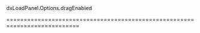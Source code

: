 <!--id-->dxLoadPanel.Options.dragEnabled<!--/id-->
<!--merge--><!--/merge-->
<!--hidden--><!--/hidden-->
===========================================================================
